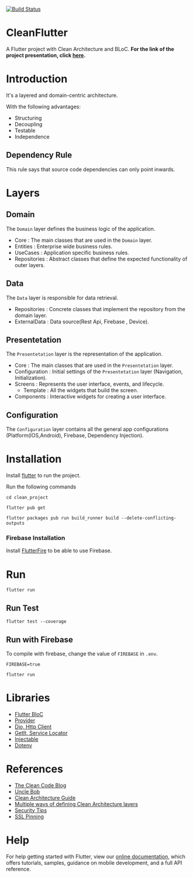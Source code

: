 [![Build Status](https://travis-ci.com/AntonyChinVal/flutter-clean-architecture.svg?branch=master)](https://travis-ci.com/AntonyChinVal/flutter-clean-architecture)

# CleanFlutter
A Flutter project with Clean Architecture and BLoC. **For the link of the project presentation, click [here](https://prezi.com/view/XNsm2gaEECR1xur67XOV/).**

# Introduction

It's a layered and domain-centric architecture.  

With the following advantages:

* Structuring
* Decoupling
* Testable
* Independence

## Dependency Rule

This rule says that source code dependencies can only point inwards.


# Layers

## Domain
The `Domain` layer defines the business logic of the application.
* Core :  The main classes that are used in the `Domain` layer.
* Entities : Enterprise wide business rules.
* UseCases : Application specific business rules.
* Repositories : Abstract classes that define the expected functionality of outer layers.

## Data
The `Data` layer is responsible for data retrieval.
* Repositories : Concrete classes that implement the repository from the domain layer.
* ExternalData : Data source(Rest Api, Firebase , Device).

## Presentetation
The `Presentetation` layer is the representation of the application.
* Core : The main classes that are used in the `Presentetation` layer.
* Configuration : Initial settings of the `Presentetation` layer (Navigation, Initialization).
* Screens : Represents the user interface, events, and lifecycle.
    * Template : All the widgets that build the screen.
* Components : Interactive widgets for creating a user interface.

## Configuration
The `Configuration` layer contains all the general app configurations (Platform(IOS,Android), Firebase, Dependency Injection).

# Installation

Install [flutter](https://flutter.dev/docs/get-started/install) to run the project.

Run the following commands

```flutter
cd clean_project

flutter pub get

flutter packages pub run build_runner build --delete-conflicting-outputs
```

### Firebase Installation
Install [FlutterFire](https://firebase.flutter.dev/) to be able to use Firebase.

# Run
```flutter
flutter run
```

## Run Test
```flutter
flutter test --coverage
```

## Run with Firebase
To compile with firebase, change the value of `FIREBASE` in `.env`.

```flutter
FIREBASE=true
```

```flutter
flutter run
```
# Libraries
* [Flutter BloC](https://pub.dev/packages/flutter_bloc)
* [Provider](https://pub.dev/packages/provider)
* [Dio, Http Client](https://pub.dev/packages/dio)
* [GetIt, Service Locator](https://pub.dev/packages/get_it)
* [Injectable](https://pub.dev/packages/injectable)
* [Dotenv](https://pub.dev/packages/flutter_dotenv)

# References
* [The Clean Code Blog](https://blog.cleancoder.com/uncle-bob/2012/08/13/the-clean-architecture.html)
* [Uncle Bob](http://cleancoder.com/products)
* [Clean Architecture Guide](https://proandroiddev.com/clean-architecture-data-flow-dependency-rule-615ffdd79e29)
* [Multiple ways of defining Clean Architecture layers](https://proandroiddev.com/multiple-ways-of-defining-clean-architecture-layers-bbb70afa5d4a)
* [Security Tips](https://joshuamdeguzman.com/10-tips-to-secure-your-flutter-mobile-apps/)
* [SSL Pinning](https://pub.dev/packages/http_certificate_pinning)
# Help
For help getting started with Flutter, view our
[online documentation](https://flutter.dev/docs), which offers tutorials,
samples, guidance on mobile development, and a full API reference.
